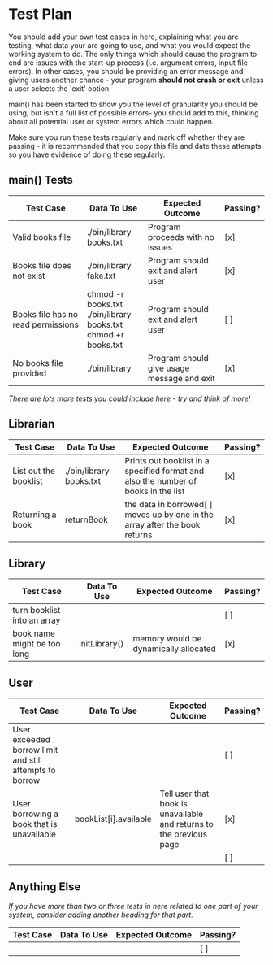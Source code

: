 # Test Plan

You should add your own test cases in here, explaining what you are testing, what data your are going to use, and what you would expect the working system to do. The only things which should cause the program to end are issues with the start-up process (i.e. argument errors, input file errors). In other cases, you should be providing an error message and giving users another chance - your program **should not crash or exit** unless a user selects the 'exit' option.

main() has been started to show you the level of granularity you should be using, but isn't a full list of possible errors- you should add to this, thinking about all potential user or system errors which could happen.

Make sure you run these tests regularly and mark off whether they are passing - it is recommended that you copy this file and date these attempts so you have evidence of doing these regularly.

## main() Tests

| Test Case      | Data To Use | Expected Outcome | Passing? |
| ----------- | ----------- | ----------- | ------------ |
| Valid books file  | ./bin/library books.txt  | Program proceeds with no issues | [x] |
| Books file does not exist  |  ./bin/library fake.txt  |  Program should exit and alert user | [x] |
| Books file has no read permissions | chmod -r books.txt <br> ./bin/library books.txt <br> chmod +r books.txt | Program should exit and alert user | [ ] |
| No books file provided | ./bin/library  | Program should give usage message and exit | [x] |

*There are lots more tests you could include here - try and think of more!*

## Librarian

 | Test Case | Data To Use | Expected Outcome | Passing? |
 | -- | -- | -- | -- |
 | List out the booklist | ./bin/library books.txt | Prints out booklist in a specified format and also the number of books in the list | [x] |
 | Returning a book | returnBook | the data in borrowed[ ] moves up by one in the array after the book returns | [x] |

## Library

 | Test Case | Data To Use | Expected Outcome | Passing? |
 | -- | -- | -- | -- |
 | turn booklist into an array |  |  | [ ] |
 | book name might be too long | initLibrary() | memory would be dynamically allocated | [x] |

## User

 | Test Case | Data To Use | Expected Outcome | Passing? |
 | -- | -- | -- | -- |
 | User exceeded borrow limit and still attempts to borrow |  |  | [ ] |
 | User borrowing a book that is unavailable | bookList[i].available | Tell user that book is unavailable and returns to the previous page | [x] |
 |  |  |  | [ ] |

## Anything Else

*If you have more than two or three tests in here related to one part of your system, consider adding another heading for that part.*

 | Test Case | Data To Use | Expected Outcome | Passing? |
 | -- | -- | -- | -- |
 |  |  |  | [ ] |

